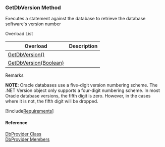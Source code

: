 ﻿### GetDbVersion Method

Executes a statement against the database to retrieve the database software's version number

Overload List

| Overload | Description |
| --- | --- |
| [GetDbVersion()](FChoice.Common~FChoice.Common.Data.DbProvider~GetDbVersion().md) |   |
| [GetDbVersion(Boolean)](FChoice.Common~FChoice.Common.Data.DbProvider~GetDbVersion(Boolean).md) |   |

Remarks

**NOTE**: Oracle databases use a five-digit version numbering scheme. The .NET Version object only supports a four-digit numbering scheme. In most Oracle database versions, the fifth digit is zero. However, in the cases where it is not, the fifth digit will be dropped.

[!include[Requirements](../partials/requirements.md)]



#### Reference

[DbProvider Class](FChoice.Common~FChoice.Common.Data.DbProvider.md)  
[DbProvider Members](FChoice.Common~FChoice.Common.Data.DbProvider_members.md)